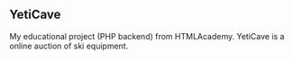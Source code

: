 ## YetiCave

My educational project (PHP backend) from HTMLAcademy. 
YetiCave is a online auction of ski equipment.
